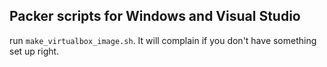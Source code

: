 ## Packer scripts for Windows and Visual Studio

run `make_virtualbox_image.sh`. It will complain if you don't have something set up right.

